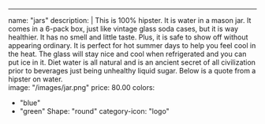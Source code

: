 ---
name: "jars"
description: |
  This is 100% hipster. It is water in a mason jar. It comes in a 6-pack box, just like vintage glass soda cases, but it is way healthier. It has no smell and little taste. Plus, it is safe to show off without appearing ordinary. It is perfect for hot summer days to help you feel cool in the heat. The glass will stay nice and cool when refrigerated and you can put ice in it. Diet water is all natural and is an ancient secret of all civilization prior to beverages just being unhealthy liquid sugar. Below is a quote from a hipster on water.   
image: "/images/jar.png"
price: 80.00
colors:
  - "blue"
  - "green"
Shape: "round"
category-icon: "logo"
